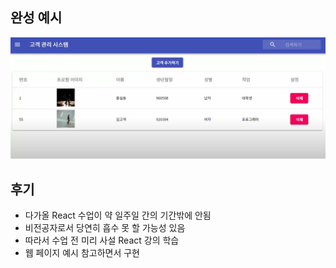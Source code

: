 ## 완성 예시

<img src='https://github.com/rlatkd/ManagementSystem/blob/main/image/management.PNG'>

## 후기

- 다가올 React 수업이 약 일주일 간의 기간밖에 안됨
- 비전공자로서 당연히 흡수 못 할 가능성 있음
- 따라서 수업 전 미리 사설 React 강의 학습
- 웹 페이지 예시 참고하면서 구현
